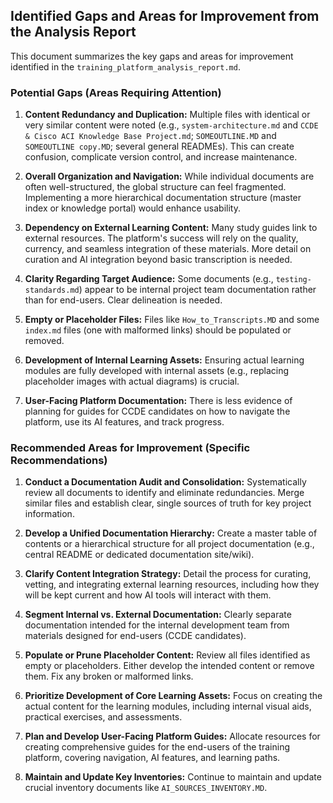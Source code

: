 ## Identified Gaps and Areas for Improvement from the Analysis Report

This document summarizes the key gaps and areas for improvement identified in the `training_platform_analysis_report.md`.

### Potential Gaps (Areas Requiring Attention)

1.  **Content Redundancy and Duplication:** Multiple files with identical or very similar content were noted (e.g., `system-architecture.md` and `CCDE & Cisco ACI Knowledge Base Project.md`; `SOMEOUTLINE.MD` and `SOMEOUTLINE copy.MD`; several general READMEs). This can create confusion, complicate version control, and increase maintenance.

2.  **Overall Organization and Navigation:** While individual documents are often well-structured, the global structure can feel fragmented. Implementing a more hierarchical documentation structure (master index or knowledge portal) would enhance usability.

3.  **Dependency on External Learning Content:** Many study guides link to external resources. The platform's success will rely on the quality, currency, and seamless integration of these materials. More detail on curation and AI integration beyond basic transcription is needed.

4.  **Clarity Regarding Target Audience:** Some documents (e.g., `testing-standards.md`) appear to be internal project team documentation rather than for end-users. Clear delineation is needed.

5.  **Empty or Placeholder Files:** Files like `How_to_Transcripts.MD` and some `index.md` files (one with malformed links) should be populated or removed.

6.  **Development of Internal Learning Assets:** Ensuring actual learning modules are fully developed with internal assets (e.g., replacing placeholder images with actual diagrams) is crucial.

7.  **User-Facing Platform Documentation:** There is less evidence of planning for guides for CCDE candidates on how to navigate the platform, use its AI features, and track progress.

### Recommended Areas for Improvement (Specific Recommendations)

1.  **Conduct a Documentation Audit and Consolidation:** Systematically review all documents to identify and eliminate redundancies. Merge similar files and establish clear, single sources of truth for key project information.

2.  **Develop a Unified Documentation Hierarchy:** Create a master table of contents or a hierarchical structure for all project documentation (e.g., central README or dedicated documentation site/wiki).

3.  **Clarify Content Integration Strategy:** Detail the process for curating, vetting, and integrating external learning resources, including how they will be kept current and how AI tools will interact with them.

4.  **Segment Internal vs. External Documentation:** Clearly separate documentation intended for the internal development team from materials designed for end-users (CCDE candidates).

5.  **Populate or Prune Placeholder Content:** Review all files identified as empty or placeholders. Either develop the intended content or remove them. Fix any broken or malformed links.

6.  **Prioritize Development of Core Learning Assets:** Focus on creating the actual content for the learning modules, including internal visual aids, practical exercises, and assessments.

7.  **Plan and Develop User-Facing Platform Guides:** Allocate resources for creating comprehensive guides for the end-users of the training platform, covering navigation, AI features, and learning paths.

8.  **Maintain and Update Key Inventories:** Continue to maintain and update crucial inventory documents like `AI_SOURCES_INVENTORY.MD`.
